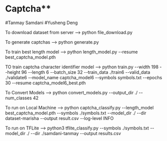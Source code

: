 # Captcha**
#Tanmay Samdani 
#Yusheng Deng



To download dataset from server --> python file_download.py


To generate captchas  -->  python generate.py

To train best length model  -->  python length_model.py --resume best_captcha_model.pth

TO train captcha character identifier model  -->  python train.py --width 198 --height 96 --length 6 --batch_size 32 --train_data ./train6 --valid_data ./validate6 --model_name captcha_model6 --symbols symbols.txt --epochs 30 --resume captcha_model6_best.pth

To Convert Models  -->  python convert_models.py --output_dir ./ --num_classes 42

To run on Local Machine  -->  python captcha_classify.py   --length_model best_captcha_model.pth     --symbols ./symbols.txt     --model_dir ./    --dir dataset-marisha    --output result.csv    --log-level INFO

To run on TFLite  --> python3 tflite_classify.py --symbols ./symbols.txt --model_dir ./ --dir ./samdani-tanmay --output results.csv
